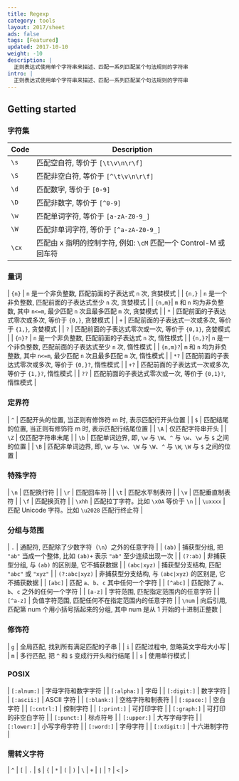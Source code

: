 ```yaml
---
title: Regexp
category: tools
layout: 2017/sheet
ads: false
tags: [Featured]
updated: 2017-10-10
weight: -10
description: |
  正则表达式使用单个字符串来描述、匹配一系列匹配某个句法规则的字符串
intro: |
  正则表达式使用单个字符串来描述、匹配一系列匹配某个句法规则的字符串
---
```


Getting started
---------------

### 字符集

|  Code  | Description |
| ------ | ----------- |
| `\s`   | 匹配空白符, 等价于 `[\t\v\n\r\f]` |
| `\S`   | 匹配非空白符, 等价于 `[^\t\v\n\r\f]` |
| `\d`   | 匹配数字, 等价于 `[0-9]` |
| `\D`   | 匹配非数字, 等价于 `[^0-9]` |
| `\w`   | 匹配单词字符, 等价于 `[a-zA-Z0-9_]` |
| `\W`   | 匹配非单词字符, 等价于 `[^a-zA-Z0-9_]` |
| `\cx`  | 匹配由 x 指明的控制字符, 例如: `\cM` 匹配一个 Control-M 或回车符 |

### 量词

| `{n}`  | `n` 是一个非负整数, 匹配前面的子表达式 `n` 次, 贪婪模式 | 
| `{n,}` | `n` 是一个非负整数, 匹配前面的子表达式至少 `n` 次, 贪婪模式 | 
| `{n,m}`| `m` 和 `n` 均为非负整数, 其中 `n<=m`, 最少匹配 `n` 次且最多匹配 `m` 次, 贪婪模式 | 
| `*`    | 匹配前面的子表达式零次或多次, 等价于 `{0,}`, 贪婪模式 | 
| `+`    | 匹配前面的子表达式一次或多次, 等价于 `{1,}`, 贪婪模式 | 
| `?`    | 匹配前面的子表达式零次或一次, 等价于 `{0,1}`, 贪婪模式 | 
| `{n}?` | `n` 是一个非负整数, 匹配前面的子表达式 `n` 次, 惰性模式 | 
| `{n,}?`| `n` 是一个非负整数, 匹配前面的子表达式至少 `n` 次, 惰性模式 | 
| `{n,m}?`| `m` 和 `n` 均为非负整数, 其中 `n<=m`, 最少匹配 `n` 次且最多匹配 `m` 次, 惰性模式 | 
| `*?`   | 匹配前面的子表达式零次或多次, 等价于 `{0,}?`, 惰性模式 | 
| `+?`   | 匹配前面的子表达式一次或多次, 等价于 `{1,}?`, 惰性模式 | 
| `??`   | 匹配前面的子表达式零次或一次, 等价于 `{0,1}?`, 惰性模式 | 

### 定界符

| `^`    | 匹配开头的位置, 当正则有修饰符 m 时, 表示匹配行开头位置 | 
| `$`    | 匹配结尾的位置, 当正则有修饰符 m 时, 表示匹配行结尾位置 | 
| `\A`   | 仅匹配字符串开头 | 
| `\Z`   | 仅匹配字符串末尾 | 
| `\b`   | 匹配单词边界, 即, `\w` 与 `\W`、`^` 与 `\w`、`\w` 与 `$` 之间的位置 | 
| `\B`   | 匹配非单词边界, 即, `\w` 与 `\w`、`\W` 与 `\W`、`^` 与 `\W`, `\W` 与 `$` 之间的位置 | 

### 特殊字符

| `\n`   | 匹配换行符 | 
| `\r`   | 匹配回车符 | 
| `\t`   | 匹配水平制表符 | 
| `\v`   | 匹配垂直制表符 | 
| `\f`   | 匹配换页符 | 
| `\xhh` | 匹配拉丁字符。比如 `\xOA` 等价于 `\n` | 
| `\uxxxx` | 匹配 Unicode 字符。比如 `\u2028` 匹配行终止符 | 

### 分组与范围

| `.`           | 通配符, 匹配除了少数字符（`\n`）之外的任意字符 | 
| `(ab)`        | 捕获型分组, 把 `"ab"` 当成一个整体, 比如 `(ab)+` 表示 `"ab"` 至少连续出现一次 | 
| `(?:ab)`      | 非捕获型分组, 与 `(ab)` 的区别是, 它不捕获数据 | 
| `(abc|xyz)`   | 捕获型分支结构, 匹配 `"abc"` 或 `"xyz"` | 
| `(?:abc|xyz)` | 非捕获型分支结构, 与 `(abc|xyz)` 的区别是, 它不捕获数据 | 
| `[abc]`       | 匹配 `a`、`b`、`c` 其中任何一个字符 | 
| `[^abc]`      | 匹配除了 `a`、`b`、`c` 之外的任何一个字符 | 
| `[a-z]`       | 字符范围, 匹配指定范围内的任意字符 | 
| `[^a-z]`      | 负值字符范围, 匹配任何不在指定范围内的任意字符 | 
| `\num`        | 向后引用, 匹配第 num 个用小括号括起来的分组, 其中 num 是从 1 开始的十进制正整数 | 

### 修饰符

| `g`      | 全局匹配, 找到所有满足匹配的子串 | 
| `i`      | 匹配过程中, 忽略英文字母大小写 | 
| `m`      | 多行匹配, 把 `^` 和 `$` 变成行开头和行结尾 | 
| `s`      | 使用单行模式 | 

### POSIX

| `[:alnum:]`   | 字母字符和数字字符 | 
| `[:alpha:]`   | 字母 | 
| `[:digit:]`   | 数字字符 | 
| `[:ascii:]`   | ASCII 字符 | 
| `[:blank:]`   | 空格字符和制表符 | 
| `[:space:]`   | 空白字符 | 
| `[:cntrl:]`   | 控制字符 | 
| `[:print:]`   | 可打印字符 | 
| `[:graph:]`   | 可打印的非空白字符 | 
| `[:punct:]`   | 标点符号 | 
| `[:upper:]`   | 大写字母字符 | 
| `[:lower:]`   | 小写字母字符 | 
| `[:word:]`    | 字母字符 | 
| `[:xdigit:]`  | 十六进制字符 | 

### 需转义字符

| `^`   | `[`   | `.`   | `$`
| `{`   | `*`   | `(`   | `)`
| `\`   | `+`   | `|`   | `?`
| `<`   | `>`
